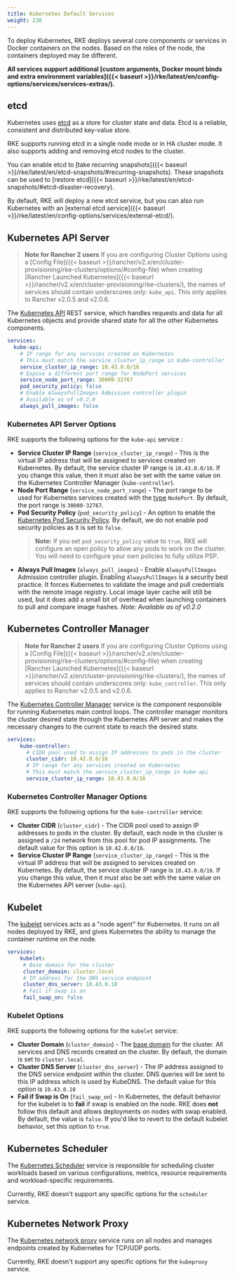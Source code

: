 ```yaml
---
title: Kubernetes Default Services
weight: 230
---
```


To deploy Kubernetes, RKE deploys several core components or services in Docker containers on the nodes. Based on the roles of the node, the containers deployed may be different.

**All services support additional [custom arguments, Docker mount binds and extra environment variables]({{< baseurl >}}/rke/latest/en/config-options/services/services-extras/).**

## etcd

Kubernetes uses [etcd](https://github.com/coreos/etcd/blob/master/Documentation/docs.md) as a store for cluster state and data. Etcd is a reliable, consistent and distributed key-value store.

RKE supports running etcd in a single node mode or in HA cluster mode. It also supports adding and removing etcd nodes to the cluster.

You can enable etcd to [take recurring snapshots]({{< baseurl >}}/rke/latest/en/etcd-snapshots/#recurring-snapshots). These snapshots can be used to [restore etcd]({{< baseurl >}}/rke/latest/en/etcd-snapshots/#etcd-disaster-recovery). 

By default, RKE will deploy a new etcd service, but you can also run Kubernetes with an [external etcd service]({{< baseurl >}}/rke/latest/en/config-options/services/external-etcd/).

## Kubernetes API Server

> **Note for Rancher 2 users** If you are configuring Cluster Options using a [Config File]({{< baseurl >}}/rancher/v2.x/en/cluster-provisioning/rke-clusters/options/#config-file) when creating [Rancher Launched Kubernetes]({{< baseurl >}}/rancher/v2.x/en/cluster-provisioning/rke-clusters/), the names of services should contain underscores only: `kube_api`. This only applies to Rancher v2.0.5 and v2.0.6.

The [Kubernetes API](https://kubernetes.io/docs/reference/command-line-tools-reference/kube-apiserver/) REST service, which handles requests and data for all Kubernetes objects and provide shared state for all the other Kubernetes components.

```yaml
services:
  kube-api:
    # IP range for any services created on Kubernetes
    # This must match the service_cluster_ip_range in kube-controller
    service_cluster_ip_range: 10.43.0.0/16
    # Expose a different port range for NodePort services
    service_node_port_range: 30000-32767
    pod_security_policy: false
    # Enable AlwaysPullImages Admission controller plugin
    # Available as of v0.2.0
    always_pull_images: false
```

### Kubernetes API Server Options

RKE supports the following options for the `kube-api` service :

- **Service Cluster IP Range** (`service_cluster_ip_range`) - This is the virtual IP address that will be assigned to services created on Kubernetes. By default, the service cluster IP range is `10.43.0.0/16`. If you change this value, then it must also be set with the same value on the Kubernetes Controller Manager (`kube-controller`).
- **Node Port Range** (`service_node_port_range`) - The port range to be used for Kubernetes services created with the [type](https://kubernetes.io/docs/concepts/services-networking/service/#publishing-services-service-types) `NodePort`. By default, the port range is `30000-32767`.
- **Pod Security Policy** (`pod_security_policy`) - An option to enable the [Kubernetes Pod Security Policy](https://kubernetes.io/docs/concepts/policy/pod-security-policy/). By default, we do not enable pod security policies as it is set to `false`.
    > **Note:** If you set `pod_security_policy` value to `true`, RKE will configure an  open policy to allow any pods to work on the cluster. You will need to configure your own policies to fully utilize PSP.
- **Always Pull Images** (`always_pull_images`) - Enable `AlwaysPullImages` Admission controller plugin.  Enabling `AlwaysPullImages` is a security best practice. It forces Kubernetes to validate the image and pull credentials with the remote image registry. Local image layer cache will still be used, but it does add a small bit of overhead when launching containers to pull and compare image hashes. _Note: Available as of v0.2.0_

## Kubernetes Controller Manager

> **Note for Rancher 2 users** If you are configuring Cluster Options using a [Config File]({{< baseurl >}}/rancher/v2.x/en/cluster-provisioning/rke-clusters/options/#config-file) when creating [Rancher Launched Kubernetes]({{< baseurl >}}/rancher/v2.x/en/cluster-provisioning/rke-clusters/), the names of services should contain underscores only: `kube_controller`. This only applies to Rancher v2.0.5 and v2.0.6.

The [Kubernetes Controller Manager](https://kubernetes.io/docs/reference/command-line-tools-reference/kube-controller-manager/) service is the component responsible for running Kubernetes main control loops. The controller manager monitors the cluster desired state through the Kubernetes API server and makes the necessary changes to the current state to reach the desired state.

```yaml
services:
    kube-controller:
      # CIDR pool used to assign IP addresses to pods in the cluster
      cluster_cidr: 10.42.0.0/16
      # IP range for any services created on Kubernetes
      # This must match the service_cluster_ip_range in kube-api
      service_cluster_ip_range: 10.43.0.0/16
```

### Kubernetes Controller Manager Options

RKE supports the following options for the `kube-controller` service:

- **Cluster CIDR** (`cluster_cidr`) - The CIDR pool used to assign IP addresses to pods in the cluster. By default, each node in the cluster is assigned a `/24` network from this pool for pod IP assignments. The default value for this option is `10.42.0.0/16`.
- **Service Cluster IP Range** (`service_cluster_ip_range`) - This is the virtual IP address that will be assigned to services created on Kubernetes. By default, the service cluster IP range is `10.43.0.0/16`. If you change this value, then it must also be set with the same value on the Kubernetes API server (`kube-api`).

## Kubelet

The [kubelet](https://kubernetes.io/docs/reference/command-line-tools-reference/kubelet/) services acts as a "node agent" for Kubernetes. It runs on all nodes deployed by RKE, and gives Kubernetes the ability to manage the container runtime on the node.

```yaml
services:
    kubelet:
     # Base domain for the cluster
     cluster_domain: cluster.local
     # IP address for the DNS service endpoint
     cluster_dns_server: 10.43.0.10
     # Fail if swap is on
     fail_swap_on: false
```

### Kubelet Options

RKE supports the following options for the `kubelet` service:

- **Cluster Domain** (`cluster_domain`) - The [base domain](https://kubernetes.io/docs/concepts/services-networking/dns-pod-service/) for the cluster. All services and DNS records created on the cluster. By default, the domain is set to `cluster.local`.
- **Cluster DNS Server** (`cluster_dns_server`) - The IP address assigned to the DNS service endpoint within the cluster. DNS queries will be sent to this IP address which is used by KubeDNS. The default value for this option is `10.43.0.10`
- **Fail if Swap is On** (`fail_swap_on`) - In Kubernetes, the default behavior for the kubelet is to **fail** if swap is enabled on the node. RKE does **not** follow this default and allows deployments on nodes with swap enabled. By default, the value is `false`. If you'd like to revert to the default kubelet behavior, set this option to `true`.  

## Kubernetes Scheduler

The [Kubernetes Scheduler](https://kubernetes.io/docs/reference/command-line-tools-reference/kube-scheduler/) service is responsible for scheduling cluster workloads based on various configurations, metrics, resource requirements and workload-specific requirements.

Currently, RKE doesn't support any specific options for the `scheduler` service.

## Kubernetes Network Proxy
The [Kubernetes network proxy](https://kubernetes.io/docs/reference/command-line-tools-reference/kube-proxy/) service runs on all nodes and manages endpoints created by Kubernetes for TCP/UDP ports.

Currently, RKE doesn't support any specific options for the `kubeproxy` service.
